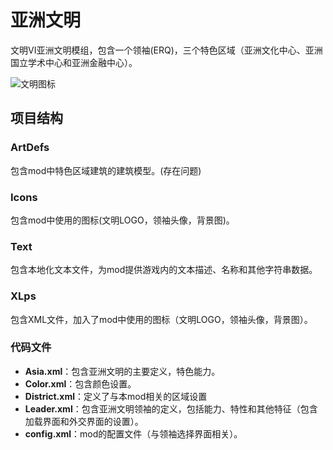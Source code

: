 ﻿# 亚洲文明

文明VI亚洲文明模组，包含一个领袖(ERQ)，三个特色区域（亚洲文化中心、亚洲国立学术中心和亚洲金融中心）。

![文明图标](./Image/ITRODUCTION.png)

## 项目结构

### ArtDefs

包含mod中特色区域建筑的建筑模型。(存在问题)

### Icons

包含mod中使用的图标(文明LOGO，领袖头像，背景图)。

### Text

包含本地化文本文件，为mod提供游戏内的文本描述、名称和其他字符串数据。

### XLps

包含XML文件，加入了mod中使用的图标（文明LOGO，领袖头像，背景图）。

### 代码文件

- **Asia.xml**：包含亚洲文明的主要定义，特色能力。
- **Color.xml**：包含颜色设置。
- **District.xml**：定义了与本mod相关的区域设置
- **Leader.xml**：包含亚洲文明领袖的定义，包括能力、特性和其他特征（包含加载界面和外交界面的设置）。
- **config.xml**：mod的配置文件（与领袖选择界面相关）。
